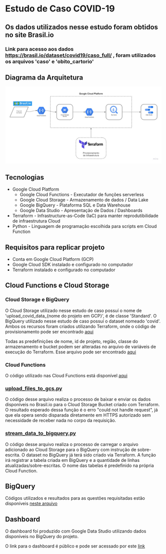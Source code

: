 # Estudo de Caso COVID-19

## Os dados utilizados nesse estudo foram obtidos no site Brasil.io 
### Link para acesso aos dados https://brasil.io/dataset/covid19/caso_full/ ,  foram utilizados os arquivos 'caso' e 'obito_cartorio'

## Diagrama da Arquitetura

<img src="img/Estrutura-case-covid19.jpg"/>

## Tecnologias
* Google Cloud Platform
    * Google Cloud Functions - Executador de funções serverless
    * Google Cloud Storage - Armazenamento de dados / Data Lake
    * Google BigQuery - Plataforma SQL e Data Warehouse
    * Google Data Studio - Apresentação de Dados / Dashboards
* Terraform - Infrastructure-as-Code (IaC) para manter reprodutibilidade de infraestrutura Cloud
* Python - Linguagem de programação escolhida para scripts em Cloud Function

## Requisitos para replicar projeto
* Conta em Google Cloud Platform (GCP)
* Google Cloud SDK instalado e configurado no computador
* Terraform instalado e configurado no computador

## Cloud Functions e Cloud Storage

### Cloud Storage e BigQuery

O Cloud Storage utilizado nesse estudo de caso possuí o nome de 'upload_covid_data_{nome do projeto em GCP}', é de classe 'Standard'.
O BigQuery utilizado nesse estudo de caso possuí o dataset nomeado 'covid'.
Ambos os recursos foram criados utilizando Terraform, onde o código de provisionamento pode ser encontrado [aqui](/terraform-gcp/main.tf)

Todas as predefinições de nome, id de projeto, região, classe do armazenamento e bucket podem ser alteradas no arquivo de variáveis de execução do Terraform.
Esse arquivo pode ser encontrado [aqui](/terraform-gcp/variables.tf)

### Cloud Functions

O código utilizado nas Cloud Functions está disponível [aqui](/cloud_funtions/src/)

### [upload_files_to_gcs.py](/cloud_funtions/src/upload_files_to_gcs.py)

O código desse arquivo realiza o processo de baixar e enviar os dados disponíveis no Brasil.io para o Cloud Storage Bucket criado com Terraform.
O resultado esperado dessa função é o erro "could not handle request", já que ela opera sendo disparada diretamente em HTTPS autorizado sem necessidade de receber nada no corpo da requisição.

### [stream_data_to_bigquery.py](/cloud_funtions/src/stream_data_to_bigquery.py)

O código desse arquivo realiza o processo de carregar o arquivo adicionado ao Cloud Storage para o BigQuery com instrução de sobre-escrita.
O dataset no BigQuery já terá sido criado via Terraform.
A função irá registrar a tabela criada em BigQuery e a quantidade de linhas atualizadas/sobre-escritas.
O nome das tabelas é predefinido na própria Cloud Function.

## BigQuery

Códigos utilizados e resultados para as questões requisitadas estão disponíveis [neste arquivo](/Estudo%20de%20Caso%20COVID-19%20-%20BigQuery.pdf) 

## Dashboard

O dashboard foi produzido com Google Data Studio utilizando dados disponíveis no BigQuery do projeto.

O link para o dashboard é público e pode ser acessado por este [link](https://datastudio.google.com/reporting/8343a81c-c460-4c63-acda-6f924972c475)

